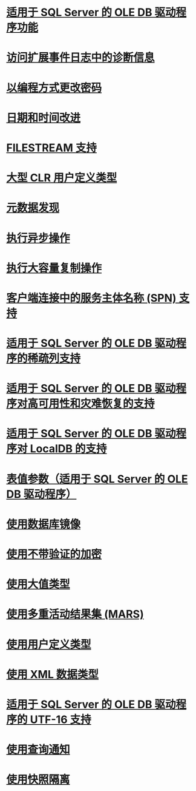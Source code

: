 # [适用于 SQL Server 的 OLE DB 驱动程序功能](oledb-driver-for-sql-server-features.md)

# [访问扩展事件日志中的诊断信息](accessing-diagnostic-information-in-the-extended-events-log.md)
# [以编程方式更改密码](changing-passwords-programmatically.md)
# [日期和时间改进](date-and-time-improvements.md)
# [FILESTREAM 支持](filestream-support.md)
# [大型 CLR 用户定义类型](large-clr-user-defined-types.md)
# [元数据发现](metadata-discovery.md)
# [执行异步操作](performing-asynchronous-operations.md)
# [执行大容量复制操作](performing-bulk-copy-operations.md)
# [客户端连接中的服务主体名称 (SPN) 支持](service-principal-name-spn-support-in-client-connections.md)
# [适用于 SQL Server 的 OLE DB 驱动程序的稀疏列支持](sparse-columns-support-in-oledb-driver-for-sql-server.md)
# [适用于 SQL Server 的 OLE DB 驱动程序对高可用性和灾难恢复的支持](oledb-driver-for-sql-server-support-for-high-availability-disaster-recovery.md)
# [适用于 SQL Server 的 OLE DB 驱动程序对 LocalDB 的支持](oledb-driver-for-sql-server-support-for-localdb.md)
# [表值参数（适用于 SQL Server 的 OLE DB 驱动程序）](table-valued-parameters-oledb-driver-for-sql-server.md)
# [使用数据库镜像](using-database-mirroring.md)
# [使用不带验证的加密](using-encryption-without-validation.md)
# [使用大值类型](using-large-value-types.md)
# [使用多重活动结果集 (MARS)](using-multiple-active-result-sets-mars.md)
# [使用用户定义类型](using-user-defined-types.md)
# [使用 XML 数据类型](using-xml-data-types.md)
# [适用于 SQL Server 的 OLE DB 驱动程序的 UTF-16 支持](utf-16-support-in-oledb-driver-for-sql-server.md)
# [使用查询通知](working-with-query-notifications.md)
# [使用快照隔离](working-with-snapshot-isolation.md)
